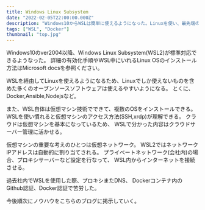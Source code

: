 ```yaml
---
title: Windows Linux Subsystem
date: "2022-02-05T22:00:00.000Z"
description: "Windows10からWSLは簡単に使えるようになった。Linuxを使い、最先端のオープンソースを体験しましょう。"
tags: ["WSL", "Docker"]
thumbnail: "top.jpg"
---
```


Windows10のver2004以降、Windows Linux Subsystem(WSL2)が標準対応できるようなった。
詳細の有効化手順やWSL中にいれるLinux OSのインストール方法はMicrosoft docsを参照ください。

WSLを経由してLinuxを使えるようになるため、Linuxでしか使えないものを含めた多くのオーブンソースソフトウェアは使えるやすいようになる。
とくに、Docker,Ansible,Nodejsなど。

また、WSL自体は仮想マシン技術でできて、複数のOSをインストールできる。WSLを使い慣れると仮想マシンのアクセス方法(SSH,xrdp)が理解できる。
クラウドは仮想マシンを基本になっているため、
WSLで分かった内容はクラウドサーバー管理に活かせる。

仮想マシンの重要な考えのひとつは仮想ネットワーク。
WSL2ではネットワークIPアドレスは自動的に割り当てされる。
プライベートネットワーク(会社内)の場合、プロキシサーバーなど設定を行なって、
WSL内からインターネットを接続させる。

過去社内でWSLを使用した際、プロキシまたDNS、
Dockerコンテナ内のGithub認証、Docker認証で苦労した。

今後順次にノウハウをこちらのブログに掲示していく。

